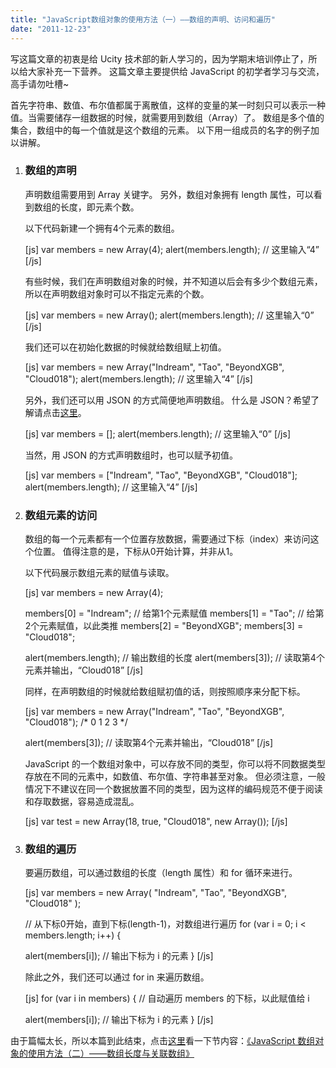 ```yaml
---
title: "JavaScript数组对象的使用方法（一）——数组的声明、访问和遍历"
date: "2011-12-23"
---
```


写这篇文章的初衷是给 Ucity 技术部的新人学习的，因为学期末培训停止了，所以给大家补充一下营养。 这篇文章主要提供给 JavaScript 的初学者学习与交流，高手请勿吐槽~

首先字符串、数值、布尔值都属于离散值，这样的变量的某一时刻只可以表示一种值。当需要储存一组数据的时候，就需要用到数组（Array）了。 数组是多个值的集合，数组中的每一个值就是这个数组的元素。 以下用一组成员的名字的例子加以讲解。

1. ### 数组的声明
    
    声明数组需要用到 Array 关键字。 另外，数组对象拥有 length 属性，可以看到数组的长度，即元素个数。
    
    以下代码新建一个拥有4个元素的数组。
    
    \[js\] var members = new Array(4); alert(members.length); // 这里输入“4” \[/js\]
    
    有些时候，我们在声明数组对象的时候，并不知道以后会有多少个数组元素，所以在声明数组对象时可以不指定元素的个数。
    
    \[js\] var members = new Array(); alert(members.length); // 这里输入“0” \[/js\]
    
    我们还可以在初始化数据的时候就给数组赋上初值。
    
    \[js\] var members = new Array("Indream", "Tao", "BeyondXGB", "Cloud018"); alert(members.length); // 这里输入“4” \[/js\]
    
    另外，我们还可以用 JSON 的方式简便地声明数组。 什么是 JSON？希望了解请点击[这里](http://www.json.org/json-zh.html "JSON")。
    
    \[js\] var members = \[\]; alert(members.length); // 这里输入“0” \[/js\]
    
    当然，用 JSON 的方式声明数组时，也可以赋予初值。
    
    \[js\] var members = \["Indream", "Tao", "BeyondXGB", "Cloud018"\]; alert(members.length); // 这里输入“4” \[/js\]
2. ### 数组元素的访问
    
    数组的每一个元素都有一个位置存放数据，需要通过下标（index）来访问这个位置。 值得注意的是，下标从0开始计算，并非从1。
    
    以下代码展示数组元素的赋值与读取。
    
    \[js\] var members = new Array(4);
    
    members\[0\] = "Indream"; // 给第1个元素赋值 members\[1\] = "Tao"; // 给第2个元素赋值，以此类推 members\[2\] = "BeyondXGB"; members\[3\] = "Cloud018";
    
    alert(members.length); // 输出数组的长度 alert(members\[3\]); // 读取第4个元素并输出，“Cloud018” \[/js\]
    
    同样，在声明数组的时候就给数组赋初值的话，则按照顺序来分配下标。
    
    \[js\] var members = new Array("Indream", "Tao", "BeyondXGB", "Cloud018"); /\* 0 1 2 3 \*/
    
    alert(members\[3\]); // 读取第4个元素并输出，“Cloud018” \[/js\]
    
    JavaScript 的一个数组对象中，可以存放不同的类型，你可以将不同数据类型存放在不同的元素中，如数值、布尔值、字符串甚至对象。 但必须注意，一般情况下不建议在同一个数据放置不同的类型，因为这样的编码规范不便于阅读和存取数据，容易造成混乱。
    
    \[js\] var test = new Array(18, true, "Cloud018", new Array()); \[/js\]
3. ### 数组的遍历
    
    要遍历数组，可以通过数组的长度（length 属性）和 for 循环来进行。
    
    \[js\] var members = new Array( "Indream", "Tao", "BeyondXGB", "Cloud018" );
    
    // 从下标0开始，直到下标(length-1)，对数组进行遍历 for (var i = 0; i < members.length; i++) {
    
    alert(members\[i\]); // 输出下标为 i 的元素 } \[/js\]
    
    除此之外，我们还可以通过 for in 来遍历数组。
    
    \[js\] for (var i in members) { // 自动遍历 members 的下标，以此赋值给 i
    
    alert(members\[i\]); // 输出下标为 i 的元素 } \[/js\]

由于篇幅太长，所以本篇到此结束，点击[这里](http://cloud018.sinaapp.com/archives/javascript-%e6%95%b0%e7%bb%84%e5%af%b9%e8%b1%a1%e7%9a%84%e4%bd%bf%e7%94%a8%e6%96%b9%e6%b3%95%ef%bc%88%e4%ba%8c%ef%bc%89%e2%80%94%e2%80%94%e6%95%b0%e7%bb%84%e9%95%bf%e5%ba%a6%e4%b8%8e%e5%85%b3%e8%81%94/ "JavaScript 数组对象的使用方法（二）——数组长度与关联数组")看一下节内容：[《JavaScript 数组对象的使用方法（二）——数组长度与关联数组》](http://cloud018.sinaapp.com/archives/javascript-%e6%95%b0%e7%bb%84%e5%af%b9%e8%b1%a1%e7%9a%84%e4%bd%bf%e7%94%a8%e6%96%b9%e6%b3%95%ef%bc%88%e4%ba%8c%ef%bc%89%e2%80%94%e2%80%94%e6%95%b0%e7%bb%84%e9%95%bf%e5%ba%a6%e4%b8%8e%e5%85%b3%e8%81%94/ "JavaScript 数组对象的使用方法（二）——数组长度与关联数组")
